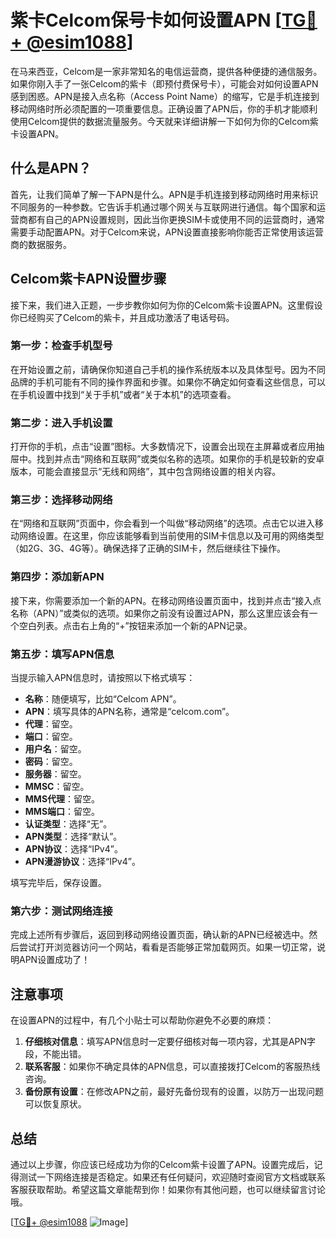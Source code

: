 # 紫卡Celcom保号卡如何设置APN [[TG💪+ @esim1088](https://t.me/s/esim1088)]

在马来西亚，Celcom是一家非常知名的电信运营商，提供各种便捷的通信服务。如果你刚入手了一张Celcom的紫卡（即预付费保号卡），可能会对如何设置APN感到困惑。APN是接入点名称（Access Point Name）的缩写，它是手机连接到移动网络时所必须配置的一项重要信息。正确设置了APN后，你的手机才能顺利使用Celcom提供的数据流量服务。今天就来详细讲解一下如何为你的Celcom紫卡设置APN。

## 什么是APN？

首先，让我们简单了解一下APN是什么。APN是手机连接到移动网络时用来标识不同服务的一种参数。它告诉手机通过哪个网关与互联网进行通信。每个国家和运营商都有自己的APN设置规则，因此当你更换SIM卡或使用不同的运营商时，通常需要手动配置APN。对于Celcom来说，APN设置直接影响你能否正常使用该运营商的数据服务。

## Celcom紫卡APN设置步骤

接下来，我们进入正题，一步步教你如何为你的Celcom紫卡设置APN。这里假设你已经购买了Celcom的紫卡，并且成功激活了电话号码。

### 第一步：检查手机型号

在开始设置之前，请确保你知道自己手机的操作系统版本以及具体型号。因为不同品牌的手机可能有不同的操作界面和步骤。如果你不确定如何查看这些信息，可以在手机设置中找到“关于手机”或者“关于本机”的选项查看。

### 第二步：进入手机设置

打开你的手机，点击“设置”图标。大多数情况下，设置会出现在主屏幕或者应用抽屉中。找到并点击“网络和互联网”或类似名称的选项。如果你的手机是较新的安卓版本，可能会直接显示“无线和网络”，其中包含网络设置的相关内容。

### 第三步：选择移动网络

在“网络和互联网”页面中，你会看到一个叫做“移动网络”的选项。点击它以进入移动网络设置。在这里，你应该能够看到当前使用的SIM卡信息以及可用的网络类型（如2G、3G、4G等）。确保选择了正确的SIM卡，然后继续往下操作。

### 第四步：添加新APN

接下来，你需要添加一个新的APN。在移动网络设置页面中，找到并点击“接入点名称（APN）”或类似的选项。如果你之前没有设置过APN，那么这里应该会有一个空白列表。点击右上角的“+”按钮来添加一个新的APN记录。

### 第五步：填写APN信息

当提示输入APN信息时，请按照以下格式填写：

- **名称**：随便填写，比如“Celcom APN”。
- **APN**：填写具体的APN名称，通常是“celcom.com”。
- **代理**：留空。
- **端口**：留空。
- **用户名**：留空。
- **密码**：留空。
- **服务器**：留空。
- **MMSC**：留空。
- **MMS代理**：留空。
- **MMS端口**：留空。
- **认证类型**：选择“无”。
- **APN类型**：选择“默认”。
- **APN协议**：选择“IPv4”。
- **APN漫游协议**：选择“IPv4”。

填写完毕后，保存设置。

### 第六步：测试网络连接

完成上述所有步骤后，返回到移动网络设置页面，确认新的APN已经被选中。然后尝试打开浏览器访问一个网站，看看是否能够正常加载网页。如果一切正常，说明APN设置成功了！

## 注意事项

在设置APN的过程中，有几个小贴士可以帮助你避免不必要的麻烦：

1. **仔细核对信息**：填写APN信息时一定要仔细核对每一项内容，尤其是APN字段，不能出错。
2. **联系客服**：如果你不确定具体的APN信息，可以直接拨打Celcom的客服热线咨询。
3. **备份原有设置**：在修改APN之前，最好先备份现有的设置，以防万一出现问题可以恢复原状。

## 总结

通过以上步骤，你应该已经成功为你的Celcom紫卡设置了APN。设置完成后，记得测试一下网络连接是否稳定。如果还有任何疑问，欢迎随时查阅官方文档或联系客服获取帮助。希望这篇文章能帮到你！如果你有其他问题，也可以继续留言讨论哦。

[[TG💪+ @esim1088](https://t.me/s/esim1088) ![Image](https://i.postimg.cc/4NQfJmqS/Snipaste-2025-05-13-00-14-12.png)]